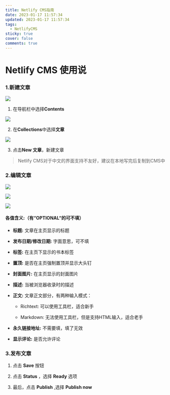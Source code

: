 ```yaml
---
title: Netlify CMS指南
date: 2023-01-17 11:57:34
updated: 2023-01-17 11:57:34
tags:
  - NetlifyCMS
sticky: true
cover: false
comments: true
---
```

# Netlify CMS 使用说

### 1.新建文章

![](https://pic.imgdb.cn/item/63c60d38be43e0d30e4972a6.jpg)

1. 在导航栏中选择**Contents**
  
  ![](https://pic.imgdb.cn/item/63c62064be43e0d30e690550.jpg)
  
2. 在**Collections**中选择**文章**
  
  ![](https://pic.imgdb.cn/item/63c61f25be43e0d30e6638ce.jpg)
  
3. 点击**New 文章**，新建文章
  
  > Netlify CMS对于中文的界面支持不友好，建议在本地写完后复制到CMS中
  

### 2.编辑文章

![](https://pic.imgdb.cn/item/63c60f90be43e0d30e4cb1b3.jpg)

![](https://pic.imgdb.cn/item/63c6101bbe43e0d30e4d8d2a.jpg)

![](https://pic.imgdb.cn/item/63c6103dbe43e0d30e4dbf8f.jpg)

#### 各值含义:（有“OPTIONAL“的可不填）

- **标题:** 文章在主页显示的标题
  
- **发布日期/修改日期:** 字面意思，可不填
  
- **标签:** 在主页下显示的书本标签
  
- **置顶:** 是否在主页强制置顶并显示大头钉
  
- **封面图片:** 在主页显示的封面图片
  
- **描述:** 当被浏览器收录时的描述
  
- **正文:** 文章正文部分，有两种输入模式：
  
  - Richtext: 可以使用工具栏，适合新手
    
  - Markdown: 无法使用工具栏，但是支持HTML输入，适合老手
    
- **永久链接地址:** 不需要填，填了无效
  
- **显示评论:** 是否允许评论
  

### 3.发布文章

1. 点击 **Save** 按钮

2. 点击 **Status** ，选择 **Ready** 选项
  
3. 最后，点击 **Publish** ,选择 **Publish now**